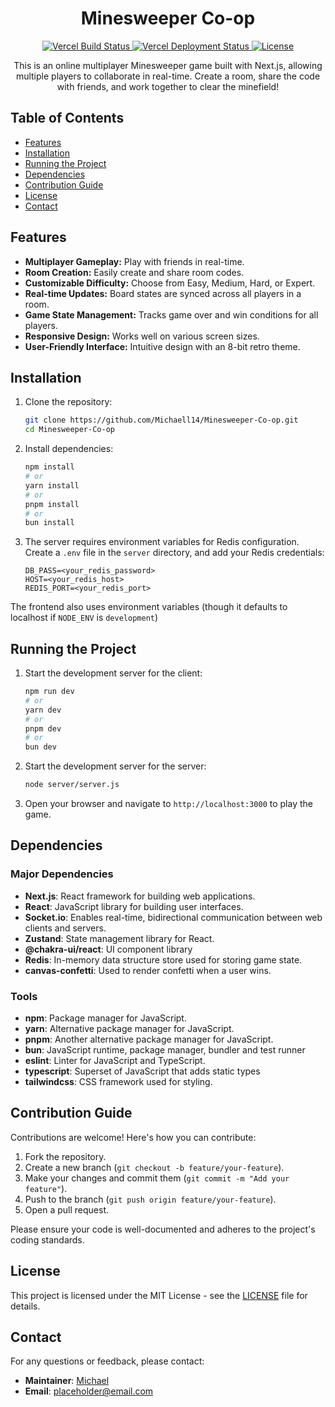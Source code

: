 
<h1 align="center">Minesweeper Co-op</h1>

<p align="center">
  <a href="https://github.com/Michaell14/Minesweeper-Co-op/actions/workflows/vercel.yml">
    <img src="https://github.com/Michaell14/Minesweeper-Co-op/actions/workflows/vercel.yml/badge.svg" alt="Vercel Build Status" />
  </a>
    <a href="https://vercel.com/michaell14/minesweeper-co-op">
    <img src="https://vercelbadge.vercel.app/api/michaell14/minesweeper-co-op" alt="Vercel Deployment Status"/>
  </a>
  <a href="https://github.com/Michaell14/Minesweeper-Co-op/blob/main/LICENSE">
    <img src="https://img.shields.io/badge/License-MIT-blue.svg" alt="License" />
  </a>
</p>

<p align="center">
  This is an online multiplayer Minesweeper game built with Next.js, allowing multiple players to collaborate in real-time. Create a room, share the code with friends, and work together to clear the minefield!
</p>

## Table of Contents
- [Features](#features)
- [Installation](#installation)
- [Running the Project](#running-the-project)
- [Dependencies](#dependencies)
- [Contribution Guide](#contribution-guide)
- [License](#license)
- [Contact](#contact)

## Features

- **Multiplayer Gameplay:** Play with friends in real-time.
- **Room Creation:** Easily create and share room codes.
- **Customizable Difficulty:** Choose from Easy, Medium, Hard, or Expert.
- **Real-time Updates:** Board states are synced across all players in a room.
- **Game State Management:** Tracks game over and win conditions for all players.
- **Responsive Design:** Works well on various screen sizes.
- **User-Friendly Interface:** Intuitive design with an 8-bit retro theme.

## Installation

1. Clone the repository:
    ```bash
    git clone https://github.com/Michaell14/Minesweeper-Co-op.git
    cd Minesweeper-Co-op
    ```

2. Install dependencies:
    ```bash
    npm install
    # or
    yarn install
    # or
    pnpm install
    # or
    bun install
    ```

3.  The server requires environment variables for Redis configuration. Create a `.env` file in the `server` directory, and add your Redis credentials:
    ```env
    DB_PASS=<your_redis_password>
    HOST=<your_redis_host>
    REDIS_PORT=<your_redis_port>
    ```
   
   The frontend also uses environment variables (though it defaults to localhost if `NODE_ENV` is `development`)

## Running the Project

1. Start the development server for the client:
    ```bash
    npm run dev
    # or
    yarn dev
    # or
    pnpm dev
    # or
    bun dev
    ```

2. Start the development server for the server:
    ```bash
    node server/server.js
    ```

3.  Open your browser and navigate to `http://localhost:3000` to play the game.

## Dependencies

### Major Dependencies

-   **Next.js**: React framework for building web applications.
-   **React**: JavaScript library for building user interfaces.
-   **Socket.io**: Enables real-time, bidirectional communication between web clients and servers.
-   **Zustand**: State management library for React.
-   **@chakra-ui/react**:  UI component library
-   **Redis**: In-memory data structure store used for storing game state.
-   **canvas-confetti**: Used to render confetti when a user wins.

### Tools

-   **npm**: Package manager for JavaScript.
-   **yarn**: Alternative package manager for JavaScript.
-   **pnpm**: Another alternative package manager for JavaScript.
-   **bun**: JavaScript runtime, package manager, bundler and test runner
-   **eslint**: Linter for JavaScript and TypeScript.
-   **typescript**:  Superset of JavaScript that adds static types
-   **tailwindcss**: CSS framework used for styling.

## Contribution Guide

Contributions are welcome! Here's how you can contribute:

1.  Fork the repository.
2.  Create a new branch (`git checkout -b feature/your-feature`).
3.  Make your changes and commit them (`git commit -m "Add your feature"`).
4.  Push to the branch (`git push origin feature/your-feature`).
5.  Open a pull request.

Please ensure your code is well-documented and adheres to the project's coding standards.

## License

This project is licensed under the MIT License - see the [LICENSE](LICENSE) file for details.

## Contact

For any questions or feedback, please contact:

*   **Maintainer**: [Michael](https://github.com/Michaell14)
*   **Email**: placeholder@email.com
